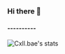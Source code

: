 ### Hi there 👋
#### ----------
>
>
>
![Cxll.bae's stats](https://github-readme-stats.vercel.app/api??username=Adrian-Cxll&show_icons=true&theme=tokyonight)
